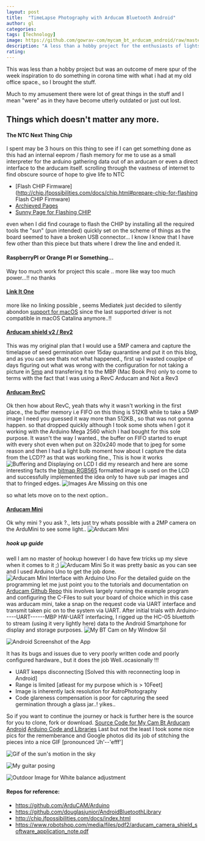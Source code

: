 ```yaml
---
layout: post
title:  "TimeLapse Photography with Arducam Bluetooth Android"
author: gl
categories:
tags: [Technology]
image: https://github.com/gowrav-com/mycam_bt_arducam_android/raw/master/sampleimages/2020-04-19_15%2017%2042-ANIMATION.gif
description: "A less than a hobby project for the enthusiasts of lights and shadows"
rating: 
---
```


This was less than a hobby project but was an outcome of mere spur of the week inspiration to do something in corona time with what i had at my old office space., so I brought the stuff.

Much to my amusement there were lot of great things in the stuff and I mean "were" as in they have become utterly outdated or just out lost.

## Things which doesn't matter any more.

#### The NTC Next Thing Chip
I spent may be 3 hours on this thing to see if I can get something done as this had an internal eeprom / flash memory for me to use as a small interpreter for the arduino gathering data out of an arducam or even a direct interface to the arducam itself. scrolling through the vastness of internet to find obscure source of hope to give life to NTC 
  * [Flash CHIP Firmware](http://chip.jfpossibilities.com/docs/chip.html#prepare-chip-for-flashing Flash CHIP Firmware)
  * [Archieved Pages](http://web.archive.org/web/20180918213953/https://bbs.nextthing.co/t/flashing-upcoming-fixed-images-without-the-chrome-flasher/11304/41)
  * [Sunny Page for Flashing CHIP](https://yoursunny.com/t/2018/CHIP-flash-offline/)

even when I did find courage to flash the CHIP by installing all the required tools the "sun" (pun intended) quickly set on the scheme of things as the board seemed to have a broken USB connector... I know I know that I have few other than this piece but thats where I drew the line and ended it.

#### RaspberryPI or Orange PI or Something...
Way too much work for project this scale .. more like way too much power...!! no thanks

#### [Link It One](https://docs.labs.mediatek.com/resource/linkit-one/en/getting-started)
more like no linking possible , seems Mediatek just decided to silently abondon [support for macOS](https://docs.labs.mediatek.com/resource/linkit-one/en/getting-started/get-started-on-os-x/install-the-arduino-ide-and-linkit-one-sdk-on-os-x) since the last supported driver is not compatible in macOS Catalina anymore..!! 

#### [Arducam shield v2 / Rev2](https://www.arducam.com/docs/spi-cameras-for-arduino/hardware/arducam-shield-v2/)
This was my original plan that I would use a 5MP camera and capture the timelapse of seed germination over 15day quarantine and put it on this blog, and as you can see thats not what happened., first up I wasted couplpe of days figuring out what was wrong with the configuration for not taking a picture in [5mp](https://www.arducam.com/product/5-mega-pixel-camera-module-ov5642-1080p-jpeg-output/) and transfering it to the MBP (Mac Book Pro) only to come to terms with the fact that I was using a RevC Arducam and Not a Rev3

#### [Arducam RevC](https://www.arducam.com/arducam-rev-c-plus-shield-released/)
Ok then how about RevC, yeah thats why it wasn't working in the first place., the buffer memory i.e FIFO on this thing is 512KB while to take a 5MP image I need you guessed it way more than 512KB., so that was not gonna happen. so that dropped quickly although I took some shots when I got it working with the Arduino Mega 2560 which I had bought for this sole purpose. It wasn't the way I wanted., the buffer on FIFO started to erupt with every shot even when put on 320x240 mode that to jpeg for some reason and then I had a light bulb moment how about I capture the data from the LCD?? as that was working fine.,
This is how it works
![Buffering and Displaying on LCD](https://www.arducam.com/wp-content/uploads/2012/09/ArduCAM.gif)
I did my research and here are some interesting facts the [bitmap RGB565](https://en.wikipedia.org/wiki/BMP_file_format) formatted image is used on the LCD and successfully implemented the idea only to have sub par images and that to fringed edges.
![Images Are Missing on this one]()

so what lets move on to the next option..
#### [Arducam Mini](https://www.arducam.com/product/arducam-2mp-spi-camera-b0067-arduino/)
Ok why mini ? you ask ?., lets just try whats possible with a 2MP camera on the ArduMini to see some light..
![Arducam Mini](https://www.arducam.com/wp-content/uploads/2019/01/b0067-2.jpg)

##### hook up guide
well I am no master of hookup however I do have few tricks up my sleve when it comes to it ;)
![Arducam Mini](https://www.arducam.com/wp-content/uploads/2019/01/B0067-1-2-160x160.jpg)
So it was pretty basic as you can see and I used Arduino Uno to get the job done.
![Arducam Mini Interface with Arduino Uno](https://raw.githubusercontent.com/gowrav-com/mycam_bt_arducam_android/master/sampleimages/IMG_20200419_150250.jpg)
For the detailed guide on the programming let me just point you to the tutorials and documentation on [Arducam Github Repo](https://github.com/ArduCAM/Arduino)
this involves largely running the example program and configuring the C-Files to suit your board of choice which in this case was arducam mini, take a snap on the request code via UART interface and transmit taken pic on to the system via UART.
After initial trials with Arduino-----UART------MBP HW-UART interfacing, I rigged up the HC-05 bluettoth to stream (using it very lightly here) data to the Android Smartphone for display and storage purposes.
![My BT Cam on My Window Sil](https://raw.githubusercontent.com/gowrav-com/mycam_bt_arducam_android/master/sampleimages/IMG_20200419_150237.jpg)

![Android Screenshot of the App](https://raw.githubusercontent.com/gowrav-com/mycam_bt_arducam_android/master/sampleimages/Screenshot_20200419-150230.png)

It has its bugs and issues due to very poorly written code and poorly configured hardware., but it does the job Well..ocasionally !!!

 * UART keeps disconnecting [Solved this with reconnecting loop in Android]
 * Range is limited [atleast for my purpose which is > 10Feet]
 * Image is inherently lack resolution for AstroPhotography
 * Code glareness compensation is poor for capturing the seed germination through a glass jar..! yikes..

So if you want to continue the journey or hack is further here is the source for you to clone, fork or download.
[Source Code for My Cam Bt Arducam Android](https://github.com/gowrav-com/mycam_bt_arducam_android)
[Arduino Code and Libraries](https://github.com/gowrav-com/mycam_bt_arducam_android/tree/master/ArduinoCode)
Last but not the least I took some nice pics for the rememberance and Google photos did its job of stitching the pieces into a nice GIF [pronounced 'Jh'--'efff']

![Gif of the sun's motion in the sky](https://github.com/gowrav-com/mycam_bt_arducam_android/raw/master/sampleimages/2020-04-19_15%2017%2042-ANIMATION.gif)

![My guitar posing](https://raw.githubusercontent.com/gowrav-com/mycam_bt_arducam_android/master/sampleimages/guitarcloudy.jpg)

![Outdoor Image for White balance adjustment](https://raw.githubusercontent.com/gowrav-com/mycam_bt_arducam_android/master/sampleimages/2020-04-19_14%2047%2000.jpg)


#### Repos for reference:
 * https://github.com/ArduCAM/Arduino
 * https://github.com/douglasjunior/AndroidBluetoothLibrary
 * http://chip.jfpossibilities.com/docs/index.html
 * https://www.robotshop.com/media/files/pdf2/arducam_camera_shield_software_application_note.pdf
  
